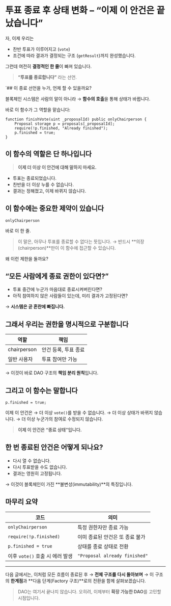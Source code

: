 # 투표 종료 후 상태 변화 – **“이제 이 안건은 끝났습니다”**

자, 이제 우리는

- 찬반 투표가 이루어지고 (`vote`)
- 조건에 따라 결과가 결정되는 구조 (`getResult`)까지
  완성했습니다.

그런데 여전히 **결정적인 한 줄**이 빠져 있습니다.

> **“투표를 종료합니다”**
> 라는 선언.

`## 이 종료 선언을 누가, 언제 할 수 있을까요?

블록체인 시스템은 사람의 말이 아니라
→ **함수의 호출**을 통해 상태가 바뀝니다.

바로 이 함수가 그 역할을 맡습니다:

```solidity
function finishVote(uint _proposalId) public onlyChairperson {
    Proposal storage p = proposals[_proposalId];
    require(!p.finished, "Already finished");
    p.finished = true;
}
```

## 이 함수의 역할은 단 하나입니다

> **이제 더 이상 이 안건에 대해 말하지 마세요.**

- 투표는 종료되었습니다.
- 찬반을 더 이상 누를 수 없습니다.
- 결과는 정해졌고, 이제 바뀌지 않습니다.

## 이 함수에는 중요한 제약이 있습니다

```solidity
onlyChairperson
```

바로 이 한 줄.

> 이 말은, 아무나 투표를 종료할 수 없다는 뜻입니다.
> → 반드시 **의장(chairperson)**만이 이 함수에 접근할 수 있습니다.

왜 이런 제한을 둘까요?

## “모든 사람에게 종료 권한이 있다면?”

- 투표 중간에 누군가 마음대로 종료시켜버린다면?
- 아직 참여하지 않은 사람들이 있는데, 미리 결과가 고정된다면?

→ **시스템은 곧 혼란에 빠집니다.**

## 그래서 우리는 **권한을 명시적으로 구분합니다**

| 역할        | 책임                 |
| ----------- | -------------------- |
| chairperson | 안건 등록, 투표 종료 |
| 일반 사용자 | 투표 참여만 가능     |

→ 이것이 바로 DAO 구조의 **책임 분리 원칙**입니다.

## 그리고 이 함수는 말합니다

```solidity
p.finished = true;
```

이제 이 안건은
→ 더 이상 `vote()`를 받을 수 없습니다.
→ 더 이상 상태가 바뀌지 않습니다.
→ 더 이상 누군가의 참여로 수정되지 않습니다.

> **이제 이 안건은 “종료 상태”입니다.**

## 한 번 종료된 안건은 어떻게 되나요?

- 다시 열 수 없습니다.
- 다시 투표받을 수도 없습니다.
- 결과는 영원히 고정됩니다.

→ 이것이 블록체인이 가진 **불변성(immutability)**의 특징입니다.

## 마무리 요약

| 코드                            | 의미                            |
| ------------------------------- | ------------------------------- |
| `onlyChairperson`               | 특정 권한자만 종료 가능         |
| `require(!p.finished)`          | 이미 종료된 안건은 또 종료 불가 |
| `p.finished = true`             | 상태를 종료 상태로 전환         |
| 이후 `vote()` 호출 시 에러 발생 | `"Proposal already finished"`   |

---

다음 글에서는, 이처럼 모든 흐름이 종료된 후
→ **전체 구조를 다시 돌아보며**
→ 이 구조의 **한계점**과 **다음 단계(Factory 구조)**로의 전환을 함께 살펴보겠습니다.

> DAO는 여기서 끝나지 않습니다.
> 오히려, 이제부터 **확장 가능한 DAO**를 고민할 시점입니다.
